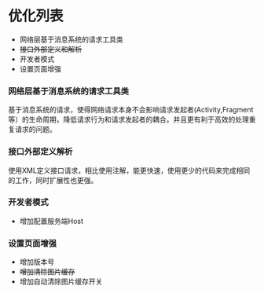 # 优化列表 #

- 网络层基于消息系统的请求工具类
- <strike>接口外部定义和解析</strike>
- 开发者模式
- 设置页面增强


### 网络层基于消息系统的请求工具类 ###

基于消息系统的请求，使得网络请求本身不会影响请求发起者(Activity,Fragment等）的生命周期，降低请求行为和请求发起者的耦合。并且更有利于高效的处理重复请求的问题。

### 接口外部定义解析 ###

使用XML定义接口请求，相比使用注解，能更快速，使用更少的代码来完成相同的工作，同时扩展性也更强。

### 开发者模式 ###

- 增加配置服务端Host

### 设置页面增强 ###

- 增加版本号
- <strike>增加清除图片缓存</strike>
- 增加自动清除图片缓存开关